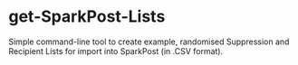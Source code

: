 # get-SparkPost-Lists
Simple command-line tool to create example, randomised Suppression and Recipient Lists for import into SparkPost (in .CSV format).
